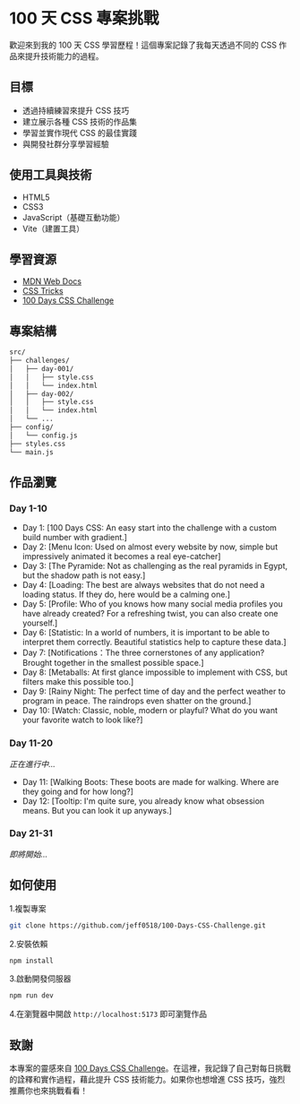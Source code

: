 # 100 天 CSS 專案挑戰

歡迎來到我的 100 天 CSS 學習歷程！這個專案記錄了我每天透過不同的 CSS 作品來提升技術能力的過程。

## 目標

* 透過持續練習來提升 CSS 技巧
* 建立展示各種 CSS 技術的作品集
* 學習並實作現代 CSS 的最佳實踐
* 與開發社群分享學習經驗

## 使用工具與技術

* HTML5
* CSS3
* JavaScript（基礎互動功能）
* Vite（建置工具）

## 學習資源

* [MDN Web Docs](https://developer.mozilla.org/zh-TW/)
* [CSS Tricks](https://css-tricks.com/)
* [100 Days CSS Challenge](https://100dayscss.com/)

## 專案結構

```bash
src/
├── challenges/
│   ├── day-001/     
│   │   ├── style.css  
│   │   └── index.html
│   ├── day-002/
│   │   ├── style.css
│   │   └── index.html
│   └── ...
├── config/
│   └── config.js
├── styles.css            
└── main.js
```

## 作品瀏覽

### Day 1-10

* Day 1: [100 Days CSS: An easy start into the challenge with a custom build number with gradient.]
* Day 2: [Menu Icon: Used on almost every website by now, simple but impressively animated it becomes a real eye-catcher]
* Day 3: [The Pyramide: Not as challenging as the real pyramids in Egypt, but the shadow path is not easy.]
* Day 4: [Loading: The best are always websites that do not need a loading status. If they do, here would be a calming one.]
* Day 5: [Profile: Who of you knows how many social media profiles you have already created? For a refreshing twist, you can also create one yourself.]
* Day 6: [Statistic: In a world of numbers, it is important to be able to interpret them correctly. Beautiful statistics help to capture these data.]
* Day 7: [Notifications：The three cornerstones of any application? Brought together in the smallest possible space.]
* Day 8: [Metaballs: At first glance impossible to implement with CSS, but filters make this possible too.]
* Day 9: [Rainy Night: The perfect time of day and the perfect weather to program in peace. The raindrops even shatter on the ground.]
* Day 10: [Watch: Classic, noble, modern or playful? What do you want your favorite watch to look like?]

### Day 11-20

*正在進行中...*

* Day 11: [Walking Boots: These boots are made for walking. Where are they going and for how long?]
* Day 12: [Tooltip: I'm quite sure, you already know what obsession means. But you can look it up anyways.]

### Day 21-31

*即將開始...*

## 如何使用

1.複製專案

```bash
git clone https://github.com/jeff0518/100-Days-CSS-Challenge.git
```

2.安裝依賴

```bash
npm install
```

3.啟動開發伺服器

```bash
npm run dev
```

4.在瀏覽器中開啟 `http://localhost:5173` 即可瀏覽作品

## 致謝

本專案的靈感來自 [100 Days CSS Challenge](https://100dayscss.com/)。在這裡，我記錄了自己對每日挑戰的詮釋和實作過程，藉此提升 CSS 技術能力。如果你也想增進 CSS 技巧，強烈推薦你也來挑戰看看！
